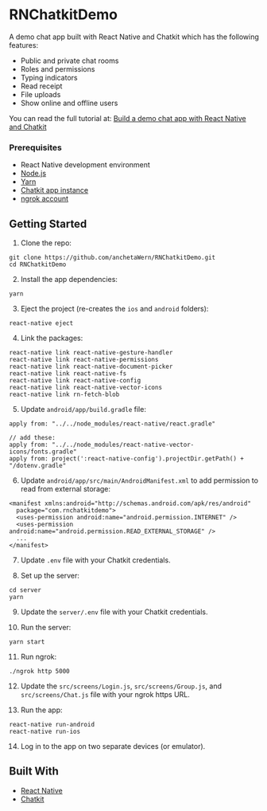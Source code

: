 # RNChatkitDemo
A demo chat app built with React Native and Chatkit which has the following features:

-  Public and private chat rooms
-  Roles and permissions
-  Typing indicators
-  Read receipt
-  File uploads
-  Show online and offline users

You can read the full tutorial at: [Build a demo chat app with React Native and Chatkit](https://pusher.com/tutorials/chatroom-app-react-native)

### Prerequisites

-   React Native development environment
-   [Node.js](https://nodejs.org/en/)
-   [Yarn](https://yarnpkg.com/en/)
-   [Chatkit app instance](https://pusher.com/chatkit)
-   [ngrok account](https://ngrok.com/)

## Getting Started

1.  Clone the repo:

```
git clone https://github.com/anchetaWern/RNChatkitDemo.git
cd RNChatkitDemo
```

2.  Install the app dependencies:

```
yarn
```

3.  Eject the project (re-creates the `ios` and `android` folders):

```
react-native eject
```

4.  Link the packages:

```
react-native link react-native-gesture-handler
react-native link react-native-permissions
react-native link react-native-document-picker
react-native link react-native-fs
react-native link react-native-config
react-native link react-native-vector-icons
react-native link rn-fetch-blob
```

5.  Update `android/app/build.gradle` file:

```
apply from: "../../node_modules/react-native/react.gradle"

// add these:
apply from: "../../node_modules/react-native-vector-icons/fonts.gradle"
apply from: project(':react-native-config').projectDir.getPath() + "/dotenv.gradle"
```

6. Update `android/app/src/main/AndroidManifest.xml` to add permission to read from external storage:

```
<manifest xmlns:android="http://schemas.android.com/apk/res/android"
  package="com.rnchatkitdemo">
  <uses-permission android:name="android.permission.INTERNET" />
  <uses-permission android:name="android.permission.READ_EXTERNAL_STORAGE" />
  ...
</manifest>
```

7.  Update `.env` file with your Chatkit credentials.

8.  Set up the server:

```
cd server
yarn
```

9.  Update the `server/.env` file with your Chatkit credentials.

10.  Run the server:

```
yarn start
```

11. Run ngrok:

```
./ngrok http 5000
```

12. Update the `src/screens/Login.js`, `src/screens/Group.js`, and `src/screens/Chat.js` file with your ngrok https URL.

13. Run the app:

```
react-native run-android
react-native run-ios
```

14. Log in to the app on two separate devices (or emulator).

## Built With

-   [React Native](http://facebook.github.io/react-native/)
-   [Chatkit](https://pusher.com/chatkit)

